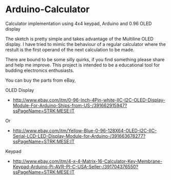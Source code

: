 # Arduino-Calculator
Calculator implementation using 4x4 keypad, Arduino and 0.96 OLED display

The sketch is pretty simple and takes advantage of the Multiline OLED display. I have tried to mimic the behaviour of a regular calculator where the restult is the first operand of the next calculation to be made. 

There are bound to be some silly quirks, if you find something please share and help me improve. This project is intended to be a educational tool for budding electronics enthusiasts. 

You can buy the parts from eBay, 

OLED Display 
* http://www.ebay.com/itm/0-96-Inch-4Pin-white-IIC-I2C-OLED-Display-Module-For-Arduino-Ships-from-US-/391662915947?ssPageName=STRK:MESE:IT

Or 
* http://www.ebay.com/itm/Yellow-Blue-0-96-128X64-OLED-I2C-IIC-Serial-LCD-LED-Display-Module-for-Arduino-/391663678277?ssPageName=STRK:MESE:IT

Keypad

* http://www.ebay.com/itm/4-x-4-Matrix-16-Calculator-Key-Membrane-Keypad-Arduino-Pi-AVR-PI-C-USA-Seller-/391704376550?ssPageName=STRK:MESE:IT
